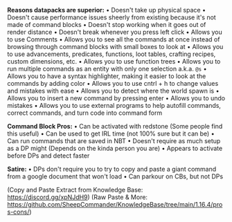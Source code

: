 **Reasons datapacks are superior:**
• Doesn't take up physical space
• Doesn't cause performance issues sheerly from existing because it's not made of command blocks
• Doesn't stop working when it goes out of render distance
• Doesn't break whenever you press left click
• Allows you to use Comments
• Allows you to see all the commands at once instead of browsing through command blocks with small boxes to look at
• Allows you to use advancements, predicates, functions, loot tables, crafting recipes, custom dimensions, etc.
• Allows you to use function trees
• Allows you to run multiple commands as an entity with only one selection a.k.a. `@s`
• Allows you to have a syntax highlighter, making it easier to look at the commands by adding color
• Allows you to use cntrl + h to change values and mistakes with ease
• Allows you to detect where the world spawn is
• Allows you to insert a new command by pressing enter
• Allows you to undo mistakes
• Allows you to use external programs to help autofill commands, correct commands, and turn code into command form

**Command Block Pros:**
• Can be activated with redstone (Some people find this useful)
• Can be used to get IRL time (not 100% sure but it can be)
• Can run commands that are saved in NBT
• Doesn't require as much setup as a DP might (Depends on the kinda person you are)
• Appears to activate before DPs and detect faster

**Satire:**
• DPs don't require you to try to copy and paste a giant command from a google document that won't load
• Can parkour on CBs, but not DPs

(Copy and Paste Extract from Knowledge Base: <https://discord.gg/xpNJdH9>)
(Raw Paste & More: <https://github.com/SheepCommander/KnowledgeBase/tree/main/1.16.4/pros-cons/>)